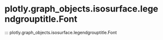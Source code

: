 # plotly.graph_objects.isosurface.legendgrouptitle.Font

::: plotly.graph_objects.isosurface.legendgrouptitle.Font
